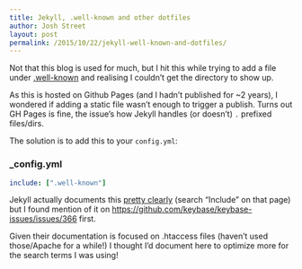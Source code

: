 ```yaml
---
title: Jekyll, .well-known and other dotfiles
author: Josh Street
layout: post
permalink: /2015/10/22/jekyll-well-known-and-dotfiles/
---
```

Not that this blog is used for much, but I hit this while trying to add a file under [.well-known](https://tools.ietf.org/html/rfc5785) and realising I couldn’t get the directory to show up.

As this is hosted on Github Pages (and I hadn’t published for ~2 years), I wondered if adding a static file wasn’t enough to trigger a publish. Turns out GH Pages is fine, the issue’s how Jekyll handles (or doesn’t) `.` prefixed files/dirs.

The solution is to add this to your `config.yml`:

### _config.yml
```yml
include: [".well-known"]
```

Jekyll actually documents this [pretty clearly](http://jekyllrb.com/docs/configuration/) (search “Include” on that page) but I found mention of it on https://github.com/keybase/keybase-issues/issues/366 first.

Given their documentation is focused on .htaccess files (haven’t used those/Apache for a while!) I thought I’d document here to optimize more for the search terms I was using!